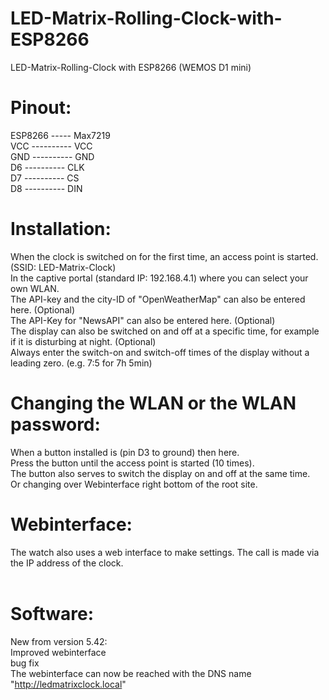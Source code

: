 # LED-Matrix-Rolling-Clock-with-ESP8266
LED-Matrix-Rolling-Clock with ESP8266 (WEMOS D1 mini)

# Pinout:<br>
ESP8266 ----- Max7219 <br>
  VCC ---------- VCC <br>
  GND ---------- GND <br>
  D6  ---------- CLK <br>
  D7  ---------- CS <br>
  D8  ---------- DIN <br>

# Installation: 
When the clock is switched on for the first time, an access point is started. (SSID: LED-Matrix-Clock)  <br>
In the captive portal (standard IP: 192.168.4.1) where you can select your own WLAN.  <br>
The API-key and the city-ID of "OpenWeatherMap" can also be entered here. (Optional)  <br>
The API-Key for "NewsAPI" can also be entered here. (Optional) <br>
The display can also be switched on and off at a specific time, for example if it is disturbing at night. (Optional)  <br>
Always enter the switch-on and switch-off times of the display without a leading zero. (e.g. 7:5 for 7h 5min)

# Changing the WLAN or the WLAN password:
When a button installed is (pin D3 to ground) then here. <br>
Press the button until the access point is started (10 times). <br>
The button also serves to switch the display on and off at the same time. <br>
Or changing over Webinterface right bottom of the root site. <br>

# Webinterface:
The watch also uses a web interface to make settings. The call is made via the IP address of the clock. <br>
<br>
# Software:
New from version 5.42: <br>
Improved webinterface <br>
bug fix <br>
The webinterface can now be reached with the DNS name "http://ledmatrixclock.local" <br>
